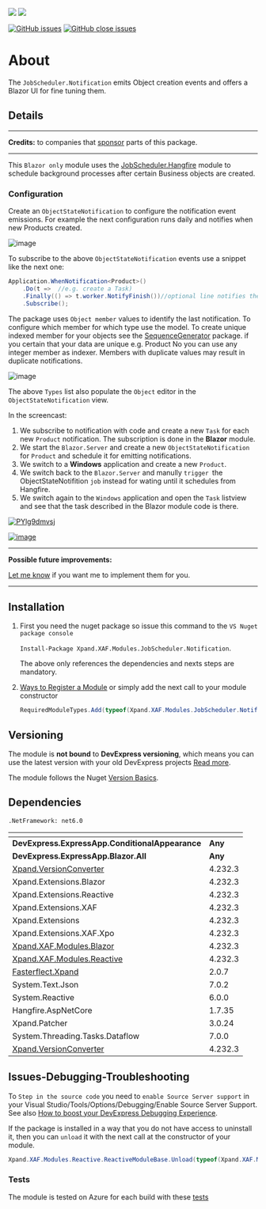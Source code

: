 ![](https://img.shields.io/nuget/v/Xpand.XAF.Modules.JobScheduler.Notification.svg?&style=flat) ![](https://img.shields.io/nuget/dt/Xpand.XAF.Modules.JobScheduler.Notification.svg?&style=flat)

[![GitHub issues](https://img.shields.io/github/issues/eXpandFramework/expand/JobScheduler.Notification.svg)](https://github.com/eXpandFramework/eXpand/issues?utf8=%E2%9C%93&q=is%3Aissue+is%3Aopen+sort%3Aupdated-desc+label%3AReactive.XAF+label%3AJobScheduler.Notification) [![GitHub close issues](https://img.shields.io/github/issues-closed/eXpandFramework/eXpand/JobScheduler.Notification.svg)](https://github.com/eXpandFramework/eXpand/issues?utf8=%E2%9C%93&q=is%3Aissue+is%3Aclosed+sort%3Aupdated-desc+label%3AReactive.XAF+label%3AJobScheduler.Notification)
# About 

The `JobScheduler.Notification` emits Object creation events and offers a Blazor UI for fine tuning them.

## Details

---

**Credits:** to companies that [sponsor](https://github.com/sponsors/apobekiaris) parts of this package.

---

This `Blazor only` module uses the [JobScheduler.Hangfire](https://github.com/eXpandFramework/Reactive.XAF/tree/master/src/Modules/JobScheduler.Hangfire) module to schedule background processes after certain Business objects are created.

### Configuration
 
Create an `ObjectStateNotification` to configure the notification event emissions. For example the next configuration runs daily and notifies when new Products created.

![image](https://user-images.githubusercontent.com/159464/138347667-5fcb9793-b42f-415e-b65a-92be10d870a6.png)

To subscribe to the above `ObjectStateNotification` events use a snippet like the next one:

```c#
Application.WhenNotification<Product>()
    .Do(t =>  //e.g. create a Task)
    .Finally(() => t.worker.NotifyFinish())//optional line notifies the scheduler to trigger the linked ChainJobs.
    .Subscribe();


```

The package uses `Object member` values to identify the last notification. To configure which member for which type use the model. To create unique indexed member for your objects see the [SequenceGenerator](https://github.com/eXpandFramework/Reactive.XAF/tree/master/src/Modules/SequenceGenerator) package. if you certain that your data are unique e.g. Product No you can use any integer member as indexer. Members with duplicate values may result in duplicate notifications. 

![image](https://user-images.githubusercontent.com/159464/138351939-6e55c3eb-c66e-415c-a948-641e833315a0.png)

The above `Types` list also populate the `Object` editor in the `ObjectStateNotification` view.

In the screencast:

1. We subscribe to notification with code and create a new `Task` for each new `Product` notification. The subscription is done in the **Blazor** module.
2. We start the `Blazor.Server` and create a new `ObjectStateNotification` for `Product` and schedule it for emitting notifications.
3. We switch to a **Windows** application and create a new `Product`.
4. We switch back to the `Blazor.Server` and manully `trigger `the ObjectStateNotifition `job` instead for wating until it schedules from Hangfire.
5. We switch again to the `Windows` application and open the `Task` listview and see that the task described in the Blazor module code is there.



<twitter tags="#Hangfire.Notification #Blazor">

[![PYlg9dmvsj](https://user-images.githubusercontent.com/159464/138513639-df88c929-3acd-4a63-a75c-4d21f62415c8.gif)](https://youtu.be/sywu43jqV88)

</twitter>

[![image](https://user-images.githubusercontent.com/159464/87556331-2fba1980-c6bf-11ea-8a10-e525dda86364.png)](https://youtu.be/sywu43jqV88)

---



**Possible future improvements:**

[Let me know](https://github.com/sponsors/apobekiaris) if you want me to implement them for you.

---


## Installation 
1. First you need the nuget package so issue this command to the `VS Nuget package console` 

   `Install-Package Xpand.XAF.Modules.JobScheduler.Notification`.

    The above only references the dependencies and nexts steps are mandatory.

2. [Ways to Register a Module](https://documentation.devexpress.com/eXpressAppFramework/118047/Concepts/Application-Solution-Components/Ways-to-Register-a-Module)
or simply add the next call to your module constructor
    ```cs
    RequiredModuleTypes.Add(typeof(Xpand.XAF.Modules.JobScheduler.NotificationModule));
    ```
## Versioning
The module is **not bound** to **DevExpress versioning**, which means you can use the latest version with your old DevExpress projects [Read more](https://github.com/eXpandFramework/XAF/tree/master/tools/Xpand.VersionConverter).

The module follows the Nuget [Version Basics](https://docs.microsoft.com/en-us/nuget/reference/package-versioning#version-basics).
## Dependencies
`.NetFramework: net6.0`

|<!-- -->|<!-- -->
|----|----
|**DevExpress.ExpressApp.ConditionalAppearance**|**Any**
 |**DevExpress.ExpressApp.Blazor.All**|**Any**
|[Xpand.VersionConverter](https://github.com/eXpandFramework/Reactive.XAF/tree/master/tools/Xpand.VersionConverter)|4.232.3
 |Xpand.Extensions.Blazor|4.232.3
 |Xpand.Extensions.Reactive|4.232.3
 |Xpand.Extensions.XAF|4.232.3
 |Xpand.Extensions|4.232.3
 |Xpand.Extensions.XAF.Xpo|4.232.3
 |[Xpand.XAF.Modules.Blazor](https://github.com/eXpandFramework/Reactive.XAF/tree/master/src/Modules/Xpand.XAF.Modules.Blazor)|4.232.3
 |[Xpand.XAF.Modules.Reactive](https://github.com/eXpandFramework/Reactive.XAF/tree/master/src/Modules/Xpand.XAF.Modules.Reactive)|4.232.3
 |[Fasterflect.Xpand](https://github.com/eXpandFramework/Fasterflect)|2.0.7
 |System.Text.Json|7.0.2
 |System.Reactive|6.0.0
 |Hangfire.AspNetCore|1.7.35
 |Xpand.Patcher|3.0.24
 |System.Threading.Tasks.Dataflow|7.0.0
 |[Xpand.VersionConverter](https://github.com/eXpandFramework/Reactive.XAF/tree/master/tools/Xpand.VersionConverter)|4.232.3

## Issues-Debugging-Troubleshooting

To `Step in the source code` you need to `enable Source Server support` in your Visual Studio/Tools/Options/Debugging/Enable Source Server Support. See also [How to boost your DevExpress Debugging Experience](https://github.com/eXpandFramework/DevExpress.XAF/wiki/How-to-boost-your-DevExpress-Debugging-Experience#1-index-the-symbols-to-your-custom-devexpresss-installation-location).

If the package is installed in a way that you do not have access to uninstall it, then you can `unload` it with the next call at the constructor of your module.
```cs
Xpand.XAF.Modules.Reactive.ReactiveModuleBase.Unload(typeof(Xpand.XAF.Modules.JobScheduler.Notification.JobScheduler.NotificationModule))
```



### Tests

The module is tested on Azure for each build with these [tests](https://github.com/eXpandFramework/Packages/tree/master/src/Tests/JobScheduler.Notification)

